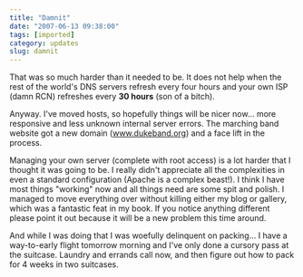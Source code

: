 ```yaml
---
title: "Damnit"
date: "2007-06-13 09:38:00"
tags: [imported]
category: updates
slug: damnit
---
```


That was so much harder than it needed to be. It does not help when the rest of the world's DNS servers refresh every four hours and your own ISP (damn RCN) refreshes every <strong>30 hours</strong> (son of a bitch).

Anyway. I've moved hosts, so hopefully things will be nicer now... more responsive and less unknown internal server errors. The marching band website got a new domain (<a href="http://www.dukeband.org">www.dukeband.org</a>) and a face lift in the process.

Managing your own server (complete with root access) is a lot harder that I thought it was going to be. I really didn't appreciate all the complexities in even a standard configuration (Apache is a complex beast!). I think I have most things "working" now and all things need are some spit and polish. I managed to move everything over without killing either my blog or gallery, which was a fantastic feat in my book. If you notice anything different please point it out because it will be a new problem this time around.

And while I was doing that I was woefully delinquent on packing... I have a way-to-early flight tomorrow morning and I've only done a cursory pass at the suitcase. Laundry and errands call now, and then figure out how to pack for 4 weeks in two suitcases.
